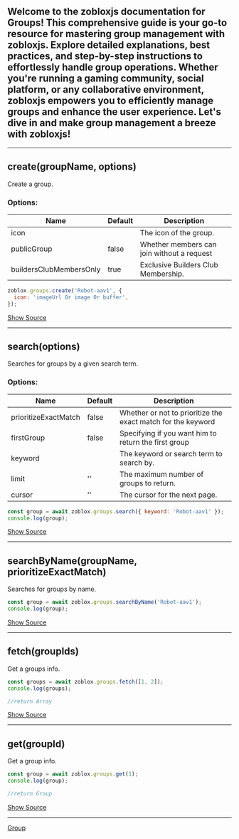 ## Welcome to the zobloxjs documentation for Groups! This comprehensive guide is your go-to resource for mastering group management with zobloxjs. Explore detailed explanations, best practices, and step-by-step instructions to effortlessly handle group operations. Whether you're running a gaming community, social platform, or any collaborative environment, zobloxjs empowers you to efficiently manage groups and enhance the user experience. Let's dive in and make group management a breeze with zobloxjs!

---

## create(groupName, options)

Create a group.

### Options:

| Name                    | Default | Description                                |
| ----------------------- | ------- | ------------------------------------------ |
| icon                    |         | The icon of the group.                     |
| publicGroup             | false   | Whether members can join without a request |
| buildersClubMembersOnly | true    | Exclusive Builders Club Membership.        |

```js
zoblox.groups.create('Robot-aav1', {
  icon: 'imageUrl Or image Or buffer',
});
```

[Show Source]()

---

## search(options)

Searches for groups by a given search term.

### Options:

| Name                 | Default | Description                                                  |
| -------------------- | ------- | ------------------------------------------------------------ |
| prioritizeExactMatch | false   | Whether or not to prioritize the exact match for the keyword |
| firstGroup           | false   | Specifying if you want him to return the first group         |
| keyword              |         | The keyword or search term to search by.                     |
| limit                | ''      | The maximum number of groups to return.                      |
| cursor               | ''      | The cursor for the next page.                                |

```js
const group = await zoblox.groups.search({ keyword: 'Robot-aav1' });
console.log(group);
```

[Show Source]()

---

## searchByName(groupName, prioritizeExactMatch)

Searches for groups by name.

```js
const group = await zoblox.groups.searchByName('Robot-aav1');
console.log(group);
```

[Show Source]()

---

## fetch(groupIds)

Get a groups info.

```js
const groups = await zoblox.groups.fetch([1, 2]);
console.log(groups);

//return Array
```

[Show Source]()

---

## get(groupId)

Get a group info.

```js
const group = await zoblox.groups.get(1);
console.log(group);

//return Group
```

[Show Source]()

___

[Group](https://github.com/zobloxjs/zoblox.js/blob/glitch/docs/documents/structures/Group.md)
